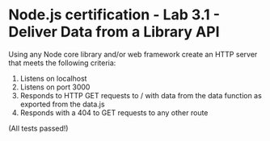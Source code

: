 # Node.js certification - Lab 3.1 - Deliver Data from a Library API


Using any Node core library and/or web framework create an HTTP server that meets the
following criteria:

1) Listens on localhost
2) Listens on port 3000
3) Responds to HTTP GET requests to / with data from the data function as exported
from the data.js
4) Responds with a 404 to GET requests to any other route


(All tests passed!)
